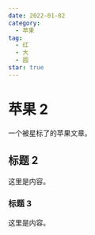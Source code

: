 ```yaml
---
date: 2022-01-02
category:
  - 苹果
tag:
  - 红
  - 大
  - 圆
star: true
---
```


<!-- more -->

# 苹果 2

一个被星标了的苹果文章。


## 标题 2

这里是内容。

### 标题 3

这里是内容。
